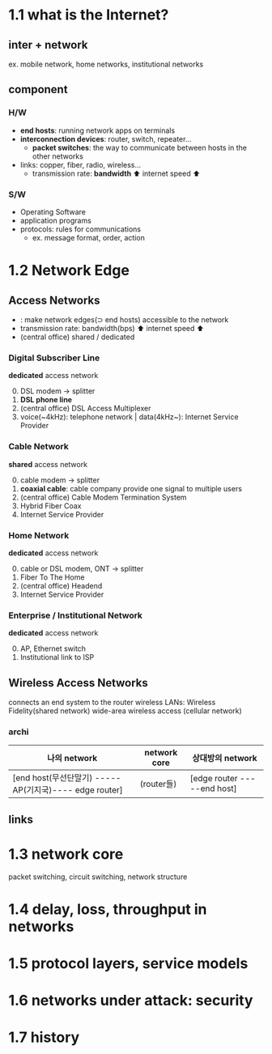 # 1.1 what is the Internet?

## inter + network

ex. mobile network, home networks, institutional networks

## component

### H/W

* **end hosts**: running network apps on terminals
* **interconnection devices**: router, switch, repeater...
    - **packet switches**: the way to communicate between hosts in the other networks
* links: copper, fiber, radio, wireless...
    - transmission rate: **bandwidth** ⬆ internet speed ⬆

### S/W

* Operating Software
* application programs
* protocols: rules for communications
    - ex. message format, order, action

# 1.2 Network Edge

## Access Networks

* : make network edges(⊃ end hosts) accessible to the network
* transmission rate: bandwidth(bps) ⬆ internet speed ⬆
* (central office) shared / dedicated

### Digital Subscriber Line

**dedicated** access network 

0. DSL modem -> splitter
1. **DSL phone line**
2. (central office) DSL Access Multiplexer
3. voice(~4kHz): telephone network | data(4kHz~): Internet Service Provider

### Cable Network

**shared** access network 

0. cable modem -> splitter
1. **coaxial cable**: cable company provide one signal to multiple users
2. (central office) Cable Modem Termination System
3. Hybrid Fiber Coax
4. Internet Service Provider

### Home Network

**dedicated** access network 

0. cable or DSL modem, ONT -> splitter
1. Fiber To The Home
2. (central office) Headend
4. Internet Service Provider

### Enterprise / Institutional Network

**dedicated** access network 

0. AP, Ethernet switch
4. Institutional link to ISP

## Wireless Access Networks

connects an end system to the router
wireless LANs: Wireless Fidelity(shared network)
wide-area wireless access (cellular network)

### archi

| 나의 network | network core | 상대방의 network |
| ------------- | ------------- |------------- |
| [end host(무선단말기) ----- AP(기지국)---- edge router]| (router들) | [edge router -----end host]

## links

# 1.3 network core

packet switching, circuit switching, network structure

# 1.4 delay, loss, throughput in networks

# 1.5 protocol layers, service models

# 1.6 networks under attack: security

# 1.7 history
